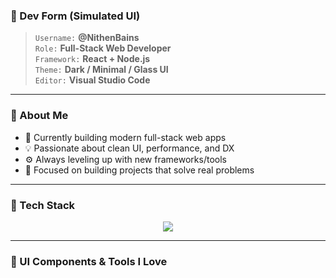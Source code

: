 <!-- Vercel + shadcn/ui inspired GitHub Profile README -->


### 🧷 Dev Form (Simulated UI)  

> `Username:` **@NithenBains**  
> `Role:` **Full-Stack Web Developer**  
> `Framework:` **React + Node.js**  
> `Theme:` **Dark / Minimal / Glass UI**  
> `Editor:` **Visual Studio Code** 

---

### 🧠 About Me

- 🔭 Currently building modern full-stack web apps  
- 💡 Passionate about clean UI, performance, and DX  
- ⚙️ Always leveling up with new frameworks/tools  
- 🎯 Focused on building projects that solve real problems

---

### 🧪 Tech Stack

<p align="center">
  <img src="https://skillicons.dev/icons?i=html,css,tailwind,js,react,nodejs,express,mongodb,git,github,vscode&theme=dark" />
</p>

---

### 🧩 UI Components & Tools I Love

